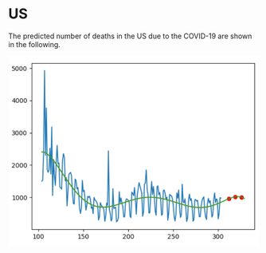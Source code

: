 # US
The predicted number of deaths in the US due to the COVID-19 are shown in the following.

<img src='predict.png'>
